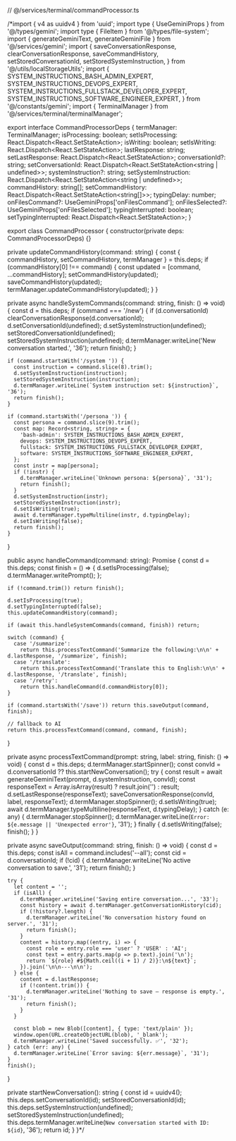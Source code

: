 // @/services/terminal/commandProcessor.ts

/\*import { v4 as uuidv4 } from 'uuid';
import type { UseGeminiProps } from '@/types/gemini';
import type { FileItem } from '@/types/file-system';
import { generateGeminiText, generateGeminiFile } from '@/services/gemini';
import {
saveConversationResponse,
clearConversationResponse,
saveCommandHistory,
setStoredConversationId,
setStoredSystemInstruction,
} from '@/utils/localStorageUtils';
import {
SYSTEM_INSTRUCTIONS_BASH_ADMIN_EXPERT,
SYSTEM_INSTRUCTIONS_DEVOPS_EXPERT,
SYSTEM_INSTRUCTIONS_FULLSTACK_DEVELOPER_EXPERT,
SYSTEM_INSTRUCTIONS_SOFTWARE_ENGINEER_EXPERT,
} from '@/constants/gemini';
import { TerminalManager } from '@/services/terminal/terminalManager';

export interface CommandProcessorDeps {
termManager: TerminalManager;
isProcessing: boolean;
setIsProcessing: React.Dispatch<React.SetStateAction<boolean>>;
isWriting: boolean;
setIsWriting: React.Dispatch<React.SetStateAction<boolean>>;
lastResponse: string;
setLastResponse: React.Dispatch<React.SetStateAction<string>>;
conversationId?: string;
setConversationId: React.Dispatch<React.SetStateAction<string | undefined>>;
systemInstruction?: string;
setSystemInstruction: React.Dispatch<React.SetStateAction<string | undefined>>;
commandHistory: string[];
setCommandHistory: React.Dispatch<React.SetStateAction<string[]>>;
typingDelay: number;
onFilesCommand?: UseGeminiProps['onFilesCommand'];
onFilesSelected?: UseGeminiProps['onFilesSelected'];
typingInterrupted: boolean;
setTypingInterrupted: React.Dispatch<React.SetStateAction<boolean>>;
}

export class CommandProcessor {
constructor(private deps: CommandProcessorDeps) {}

private updateCommandHistory(command: string) {
const { commandHistory, setCommandHistory, termManager } = this.deps;
if (commandHistory[0] !== command) {
const updated = [command, ...commandHistory];
setCommandHistory(updated);
saveCommandHistory(updated);
termManager.updateCommandHistory(updated);
}
}

private async handleSystemCommands(command: string, finish: () => void) {
const d = this.deps;
if (command === '/new') {
if (d.conversationId) clearConversationResponse(d.conversationId);
d.setConversationId(undefined);
d.setSystemInstruction(undefined);
setStoredConversationId(undefined);
setStoredSystemInstruction(undefined);
d.termManager.writeLine('New conversation started.', '36');
return finish();
}

    if (command.startsWith('/system ')) {
      const instruction = command.slice(8).trim();
      d.setSystemInstruction(instruction);
      setStoredSystemInstruction(instruction);
      d.termManager.writeLine(`System instruction set: ${instruction}`, '36');
      return finish();
    }

    if (command.startsWith('/persona ')) {
      const persona = command.slice(9).trim();
      const map: Record<string, string> = {
        'bash-admin': SYSTEM_INSTRUCTIONS_BASH_ADMIN_EXPERT,
        devops: SYSTEM_INSTRUCTIONS_DEVOPS_EXPERT,
        fullstack: SYSTEM_INSTRUCTIONS_FULLSTACK_DEVELOPER_EXPERT,
        software: SYSTEM_INSTRUCTIONS_SOFTWARE_ENGINEER_EXPERT,
      };
      const instr = map[persona];
      if (!instr) {
        d.termManager.writeLine(`Unknown persona: ${persona}`, '31');
        return finish();
      }
      d.setSystemInstruction(instr);
      setStoredSystemInstruction(instr);
      d.setIsWriting(true);
      await d.termManager.typeMultiline(instr, d.typingDelay);
      d.setIsWriting(false);
      return finish();
    }

}

public async handleCommand(command: string): Promise<void> {
const d = this.deps;
const finish = () => {
d.setIsProcessing(false);
d.termManager.writePrompt();
};

    if (!command.trim()) return finish();

    d.setIsProcessing(true);
    d.setTypingInterrupted(false);
    this.updateCommandHistory(command);

    if (await this.handleSystemCommands(command, finish)) return;

    switch (command) {
      case '/summarize':
        return this.processTextCommand('Summarize the following:\n\n' + d.lastResponse, '/summarize', finish);
      case '/translate':
        return this.processTextCommand('Translate this to English:\n\n' + d.lastResponse, '/translate', finish);
      case '/retry':
        return this.handleCommand(d.commandHistory[0]);
    }

    if (command.startsWith('/save')) return this.saveOutput(command, finish);

    // fallback to AI
    return this.processTextCommand(command, command, finish);

}

private async processTextCommand(prompt: string, label: string, finish: () => void) {
const d = this.deps;
d.termManager.startSpinner();
const convId = d.conversationId ?? this.startNewConversation();
try {
const result = await generateGeminiText(prompt, d.systemInstruction, convId);
const responseText = Array.isArray(result) ? result.join('') : result;
d.setLastResponse(responseText);
saveConversationResponse(convId, label, responseText);
d.termManager.stopSpinner();
d.setIsWriting(true);
await d.termManager.typeMultiline(responseText, d.typingDelay);
} catch (e: any) {
d.termManager.stopSpinner();
d.termManager.writeLine(`Error: ${e.message || 'Unexpected error'}`, '31');
} finally {
d.setIsWriting(false);
finish();
}
}

private async saveOutput(command: string, finish: () => void) {
const d = this.deps;
const isAll = command.includes('--all');
const cid = d.conversationId;
if (!cid) {
d.termManager.writeLine('No active conversation to save.', '31');
return finish();
}

    try {
      let content = '';
      if (isAll) {
        d.termManager.writeLine('Saving entire conversation...', '33');
        const history = await d.termManager.getConversationHistory(cid);
        if (!history?.length) {
          d.termManager.writeLine('No conversation history found on server.', '31');
          return finish();
        }
        content = history.map((entry, i) => {
          const role = entry.role === 'user' ? 'USER' : 'AI';
          const text = entry.parts.map(p => p.text).join('\n');
          return `${role} #${Math.ceil((i + 1) / 2)}:\n${text}`;
        }).join('\n\n---\n\n');
      } else {
        content = d.lastResponse;
        if (!content.trim()) {
          d.termManager.writeLine('Nothing to save — response is empty.', '31');
          return finish();
        }
      }

      const blob = new Blob([content], { type: 'text/plain' });
      window.open(URL.createObjectURL(blob), '_blank');
      d.termManager.writeLine('Saved successfully. ✅', '32');
    } catch (err: any) {
      d.termManager.writeLine(`Error saving: ${err.message}`, '31');
    }
    finish();

}

private startNewConversation(): string {
const id = uuidv4();
this.deps.setConversationId(id);
setStoredConversationId(id);
this.deps.setSystemInstruction(undefined);
setStoredSystemInstruction(undefined);
this.deps.termManager.writeLine(`New conversation started with ID: ${id}`, '36');
return id;
}
}\*/
